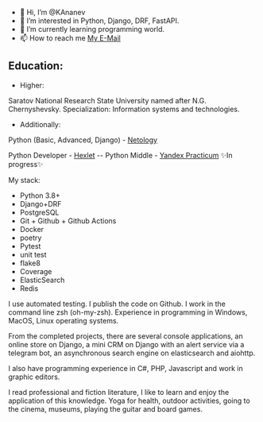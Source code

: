 - 👋 Hi, I’m @KAnanev
- 👀 I’m interested in Python, Django, DRF, FastAPI.
- 🌱 I’m currently learning programming world.
- 📫 How to reach me [My E-Mail](mailto:ananevdev@yandex.ru)

## Education:
- Higher:

Saratov National Research State University named after N.G. Chernyshevsky.
Specialization: Information systems and technologies.

- Additionally:

Python (Basic, Advanced, Django) - [Netology](https://netology.ru/)

Python Developer - [Hexlet](https://ru.hexlet.io/)
-- Python Middle - [Yandex Practicum](https://practicum.yandex.ru/profile/middle-python/) ✨In progress✨

My stack:
- Python 3.8+
- Django+DRF
- PostgreSQL
- Git + Github + Github Actions
- Docker
- poetry
- Pytest
- unit test
- flake8
- Coverage
- ElasticSearch
- Redis

I use automated testing. I publish the code on Github. I work in the command line zsh (oh-my-zsh).
Experience in programming in Windows, MacOS, Linux operating systems.

From the completed projects, there are several console applications, an online store on Django, a mini CRM on Django with an alert service via a telegram bot, an asynchronous search engine on elasticsearch and aiohttp.

I also have programming experience in C#, PHP, Javascript and work in graphic editors.

I read professional and fiction literature, I like to learn and enjoy the application of this knowledge. Yoga for health, outdoor activities, going to the cinema, museums, playing the guitar and board games.

<!---
KAnanev/KAnanev is a ✨ special ✨ repository because its `README.md` (this file) appears on your GitHub profile.
You can click the Preview link to take a look at your changes.
--->
